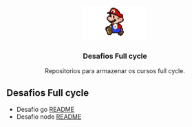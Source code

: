 <!-- PROJECT LOGO -->
<br />
<p align="center">
  <a href="">
    <img src="github/mario.gif" alt="Logo" width="auto" height="80">
  </a>

  <h3 align="center">Desafios Full cycle</h3>

  <p align="center">
  Repositorios para armazenar os cursos full cycle.   
  </p>
</p>
  <h2>Desafios Full cycle</h3>
  
 - Desafio go [README](Docker/desafio-01/readme.md)
 - Desafio node [README](Docker/desafio-02/readme.md)
